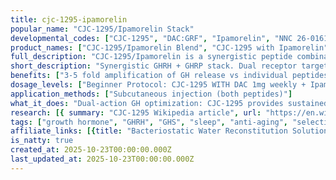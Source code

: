 ```yaml
---
title: cjc-1295-ipamorelin
popular_name: "CJC-1295/Ipamorelin Stack"
developmental_codes: ["CJC-1295", "DAC:GRF", "Ipamorelin", "NNC 26-0161"]
product_names: ["CJC-1295/Ipamorelin Blend", "CJC-1295 with Ipamorelin", "Modified GRF 1-29 + Ipamorelin"]
full_description: "CJC-1295/Ipamorelin is a synergistic peptide combination pairing a GHRH analog (CJC-1295) with a selective ghrelin receptor agonist (Ipamorelin) to optimize growth hormone release through complementary mechanisms. CJC-1295 exists in two forms: WITH DAC (Drug Affinity Complex) featuring 5.8-8.1 day half-life via albumin binding, and WITHOUT DAC (Modified GRF 1-29) with 30-minute to 2-hour half-life. Ipamorelin is a synthetic pentapeptide (Aib-His-D-2-Nal-D-Phe-Lys-NH2) highly selective for GHS-R1a without affecting cortisol, prolactin, ACTH, or acetylcholine. Synergistic mechanism: The peptides target different receptor families in the pituitary gland—CJC-1295 binds GHRH receptors activating G-proteins and increasing cAMP/IP3, while Ipamorelin activates GHS-R1a via phospholipase C generating IP3/DAG and mobilizing intracellular calcium. This dual-action produces sustained GH elevation (CJC-1295) plus rapid pulsatile spikes (Ipamorelin). Research on similar GHRH analog + GHRP combinations showed synergistic effects: individual peptides produced 20-fold and 47-fold GH increases respectively, but simultaneous application achieved 54-fold increase. Clinical practitioners report CJC-1295/Ipamorelin typically produces 3-5 fold greater GH release versus monotherapy, though this specific combination lacks published human trial verification. Monotherapy data: CJC-1295 WITH DAC produces 2-10 fold GH increases for 6+ days and 1.5-3 fold IGF-1 increases for 9-11 days after single injection; IGF-1 remains elevated 28 days after multiple doses. Phase 2 trials showed dose-dependent GH/IGF-1 increases at 30-60 mcg/kg with good tolerability but development discontinued after patient death (attributed to unrelated coronary disease). Ipamorelin showed dose-dependent GH increases and bone growth in preclinical studies but Phase 2 trials for post-operative ileus failed to show efficacy. The combination may enhance muscle mass, fat metabolism, recovery, and sleep quality through optimized GH pulsatility and sustained elevation. Critical safety concerns: Cardiovascular risks include increased heart rate, systemic vasodilation, flushing, transient hypotension, potential cardiac hypertrophy, fluid retention, and elevated blood pressure—particularly dangerous with pre-existing heart conditions. Ipamorelin has minimal side effects (injection site reactions, mild headache, nausea) that typically resolve in 1-2 weeks and does not suppress endogenous hormone production. Neither peptide is FDA-approved; both classified as Investigational New Drugs for research only. CJC-1295 removed from FDA Category 2 list September 2024. Ipamorelin removed from FDA compounding list September 2024 due to nominator withdrawal; FDA recommended against 503A inclusion October 2024 due to insufficient safety data. Both banned by WADA for competitive sports. Typical combination dosing: CJC-1295 WITH DAC 1-2mg weekly + Ipamorelin 200-300mcg 1-3x daily; WITHOUT DAC requires daily dosing alongside Ipamorelin."
short_description: "Synergistic GHRH + GHRP stack. Dual receptor targeting: sustained + pulsatile GH release. Research shows 3-5x amplification vs monotherapy. CJC-1295: 2-10x GH (6+ days). Ipamorelin: selective, no cortisol spike. Not FDA-approved."
benefits: ["3-5 fold amplification of GH release vs individual peptides (dual receptor synergy)", "Sustained GH elevation from CJC-1295 + rapid pulsatile spikes from Ipamorelin", "2-10 fold GH increase for 6+ days with CJC-1295 WITH DAC component", "1.5-3 fold IGF-1 increase sustained 9-11 days, elevated 28 days after multiple doses", "Highly selective GH release without cortisol or prolactin elevation (Ipamorelin)", "Improved sleep quality: deeper, more restorative sleep from enhanced GH pulsatility", "Enhanced body composition: increased muscle mass and improved fat metabolism", "Accelerated recovery and tissue repair through optimized GH/IGF-1 levels", "Preserved pulsatile GH secretion patterns vs exogenous GH therapy", "Minimal side effects compared to other GH secretagogues (no ACTH/acetylcholine effects)", "Does not suppress endogenous hormone production (Ipamorelin component)", "Flexible dosing: weekly CJC-1295 WITH DAC + daily Ipamorelin pulses", "Subcutaneous administration for both peptides", "Complementary mechanisms optimize natural GH release pathways", "Enhanced longitudinal bone growth and metabolic improvements in preclinical models"]
dosage_levels: ["Beginner Protocol: CJC-1295 WITH DAC 1mg weekly + Ipamorelin 200mcg once daily (bedtime)", "Standard Protocol: CJC-1295 WITH DAC 1-2mg weekly + Ipamorelin 200-300mcg twice daily (AM + bedtime)", "Advanced Protocol: CJC-1295 WITH DAC 2mg weekly + Ipamorelin 300mcg three times daily (AM + post-workout + bedtime)", "Alternative: CJC-1295 WITHOUT DAC 100-200mcg 1-3x daily + Ipamorelin 200-300mcg 1-3x daily (synchronized dosing)", "Timing: Both on empty stomach, 30-60 min before/after meals", "Optimal Ipamorelin timing: 2 hours before bedtime for sleep and natural GH alignment", "CJC-1295 WITH DAC: Inject 1-2x weekly (any time, sustained effect)", "CJC-1295 WITHOUT DAC: Dose daily or twice daily alongside Ipamorelin", "Split dosing: Space Ipamorelin 6-8 hours apart to mimic natural GH pulses", "Cycling: 8-12 weeks on with 5-days-on/2-days-off weekly pattern to prevent desensitization", "Results timeline: Sleep improvements 2-4 weeks, body composition changes 3-6 months", "Cardiovascular screening required before use", "Not recommended for those with pre-existing heart conditions"]
application_methods: ["Subcutaneous injection (both peptides)"]
what_it_does: "Dual-action GH optimization: CJC-1295 provides sustained GH elevation for up to a week while Ipamorelin delivers rapid pulses without cortisol/prolactin spikes. Targets different receptors for 3-5x greater GH release, improving sleep, recovery, and body composition."
research: [{ summary: "CJC-1295 Wikipedia article", url: "https://en.wikipedia.org/wiki/CJC-1295" }, { summary: "Ipamorelin Wikipedia article", url: "https://en.wikipedia.org/wiki/ipamorelin" }, { summary: "CJC-1295 PubMed database search", url: "https://pubmed.ncbi.nlm.nih.gov/?term=cjc-1295" }, { summary: "Ipamorelin PubMed database search", url: "https://pubmed.ncbi.nlm.nih.gov/?term=ipamorelin" }, { summary: "CJC-1295 clinical trials search", url: "https://clinicaltrials.gov/search?term=cjc-1295" }, { summary: "Ipamorelin clinical trials search", url: "https://clinicaltrials.gov/search?term=ipamorelin" }, { summary: "CJC-1295 Phase 2 clinical trial efficacy results", url: "https://pubmed.ncbi.nlm.nih.gov/16352683/" }, { summary: "First selective GHS (Ipamorelin) characterization study", url: "https://pubmed.ncbi.nlm.nih.gov/9849822/" }, { summary: "Ipamorelin bone growth in rats research", url: "https://pubmed.ncbi.nlm.nih.gov/10373343/" }, { summary: "CJC-1295 proteomic changes study", url: "https://pubmed.ncbi.nlm.nih.gov/19386527/" }, { summary: "CJC-1295 animal model efficacy research", url: "https://journals.physiology.org/doi/full/10.1152/ajpendo.00201.2006" }, { summary: "Ipamorelin cisplatin-induced weight loss study", url: "https://pubmed.ncbi.nlm.nih.gov/39043357/" }, { summary: "Ipamorelin hypothalamic-pituitary-testicular axis effects", url: "https://pubmed.ncbi.nlm.nih.gov/38996787/" }, { summary: "Comprehensive GHS review", url: "https://onlinelibrary.wiley.com/doi/full/10.1002/rco2.9" }, { summary: "CJC-1295 doping control detection methods", url: "https://pubmed.ncbi.nlm.nih.gov/38197510/" }, { summary: "GHRH detection methods", url: "https://pubmed.ncbi.nlm.nih.gov/37806509/" }]
tags: ["growth hormone", "GHRH", "GHS", "sleep", "anti-aging", "selective agonist", "subcutaneous"]
affiliate_links: [{title: "Bacteriostatic Water Reconstitution Solution 10ml", url: "https://bit.ly/3L8IxFM"}, {title: "CJC1295/Ipamorelin", url: "https://bit.ly/3WEe2dD"}]
is_natty: true
created_at: 2025-10-23T00:00:00.000Z
last_updated_at: 2025-10-23T00:00:00.000Z
---
```


